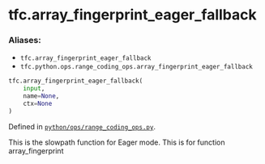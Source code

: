 
# tfc.array_fingerprint_eager_fallback

### Aliases:

* `tfc.array_fingerprint_eager_fallback`
* `tfc.python.ops.range_coding_ops.array_fingerprint_eager_fallback`

``` python
tfc.array_fingerprint_eager_fallback(
    input,
    name=None,
    ctx=None
)
```



Defined in [`python/ops/range_coding_ops.py`](https://github.com/tensorflow/compression/tree/master/python/ops/range_coding_ops.py).

<!-- Placeholder for "Used in" -->

This is the slowpath function for Eager mode.
This is for function array_fingerprint